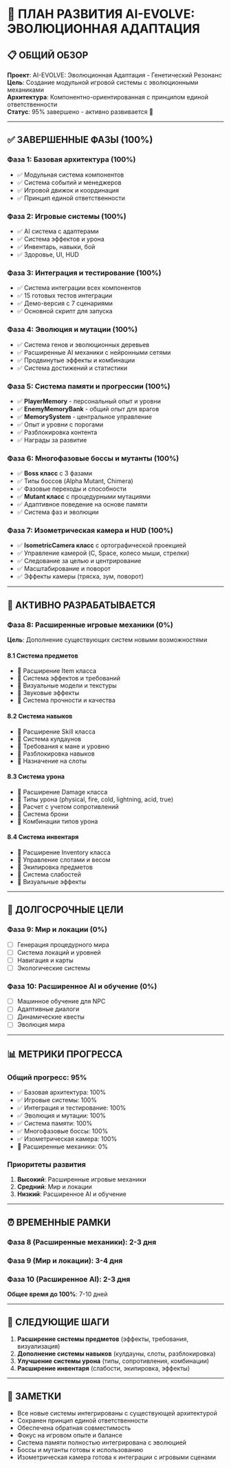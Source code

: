# 🚀 ПЛАН РАЗВИТИЯ AI-EVOLVE: ЭВОЛЮЦИОННАЯ АДАПТАЦИЯ

## 📋 **ОБЩИЙ ОБЗОР**

**Проект**: AI-EVOLVE: Эволюционная Адаптация - Генетический Резонанс  
**Цель**: Создание модульной игровой системы с эволюционными механиками  
**Архитектура**: Компонентно-ориентированная с принципом единой ответственности  
**Статус**: 95% завершено - активно развивается 🚀

---

## ✅ **ЗАВЕРШЕННЫЕ ФАЗЫ (100%)**

### **Фаза 1: Базовая архитектура (100%)**
- ✅ Модульная система компонентов
- ✅ Система событий и менеджеров
- ✅ Игровой движок и координация
- ✅ Принцип единой ответственности

### **Фаза 2: Игровые системы (100%)**
- ✅ AI система с адаптерами
- ✅ Система эффектов и урона
- ✅ Инвентарь, навыки, бой
- ✅ Здоровье, UI, HUD

### **Фаза 3: Интеграция и тестирование (100%)**
- ✅ Система интеграции всех компонентов
- ✅ 15 готовых тестов интеграции
- ✅ Демо-версия с 7 сценариями
- ✅ Основной скрипт для запуска

### **Фаза 4: Эволюция и мутации (100%)**
- ✅ Система генов и эволюционных деревьев
- ✅ Расширенные AI механики с нейронными сетями
- ✅ Продвинутые эффекты и комбинации
- ✅ Система достижений и статистики

### **Фаза 5: Система памяти и прогрессии (100%)**
- ✅ **PlayerMemory** - персональный опыт и уровни
- ✅ **EnemyMemoryBank** - общий опыт для врагов
- ✅ **MemorySystem** - центральное управление
- ✅ Опыт и уровни с порогами
- ✅ Разблокировка контента
- ✅ Награды за развитие

### **Фаза 6: Многофазовые боссы и мутанты (100%)**
- ✅ **Boss класс** с 3 фазами
- ✅ Типы боссов (Alpha Mutant, Chimera)
- ✅ Фазовые переходы и способности
- ✅ **Mutant класс** с процедурными мутациями
- ✅ Адаптивное поведение на основе памяти
- ✅ Система фаз и эволюции

### **Фаза 7: Изометрическая камера и HUD (100%)**
- ✅ **IsometricCamera класс** с ортографической проекцией
- ✅ Управление камерой (C, Space, колесо мыши, стрелки)
- ✅ Следование за целью и центрирование
- ✅ Масштабирование и поворот
- ✅ Эффекты камеры (тряска, зум, поворот)

---

## 🔄 **АКТИВНО РАЗРАБАТЫВАЕТСЯ**

### **Фаза 8: Расширенные игровые механики (0%)**
**Цель**: Дополнение существующих систем новыми возможностями

#### **8.1 Система предметов**
- 🔄 Расширение Item класса
- 🔄 Система эффектов и требований
- 🔄 Визуальные модели и текстуры
- 🔄 Звуковые эффекты
- 🔄 Система прочности и качества

#### **8.2 Система навыков**
- 🔄 Расширение Skill класса
- 🔄 Система кулдаунов
- 🔄 Требования к мане и уровню
- 🔄 Разблокировка навыков
- 🔄 Назначение на слоты

#### **8.3 Система урона**
- 🔄 Расширение Damage класса
- 🔄 Типы урона (physical, fire, cold, lightning, acid, true)
- 🔄 Расчет с учетом сопротивлений
- 🔄 Система брони
- 🔄 Комбинации типов урона

#### **8.4 Система инвентаря**
- 🔄 Расширение Inventory класса
- 🔄 Управление слотами и весом
- 🔄 Экипировка предметов
- 🔄 Система слабостей
- 🔄 Визуальные эффекты

---

## 🌟 **ДОЛГОСРОЧНЫЕ ЦЕЛИ**

### **Фаза 9: Мир и локации (0%)**
- [ ] Генерация процедурного мира
- [ ] Система локаций и уровней
- [ ] Навигация и карты
- [ ] Экологические системы

### **Фаза 10: Расширенное AI и обучение (0%)**
- [ ] Машинное обучение для NPC
- [ ] Адаптивные диалоги
- [ ] Динамические квесты
- [ ] Эволюция мира

---

## 📊 **МЕТРИКИ ПРОГРЕССА**

### **Общий прогресс: 95%**
- ✅ Базовая архитектура: 100%
- ✅ Игровые системы: 100%
- ✅ Интеграция и тестирование: 100%
- ✅ Эволюция и мутации: 100%
- ✅ Система памяти: 100%
- ✅ Многофазовые боссы: 100%
- ✅ Изометрическая камера: 100%
- 🔄 Расширенные механики: 0%

### **Приоритеты развития**
1. **Высокий**: Расширенные игровые механики
2. **Средний**: Мир и локации
3. **Низкий**: Расширенное AI и обучение

---

## ⏰ **ВРЕМЕННЫЕ РАМКИ**

### **Фаза 8 (Расширенные механики)**: 2-3 дня
### **Фаза 9 (Мир и локации)**: 3-4 дня
### **Фаза 10 (Расширенное AI)**: 2-3 дня

**Общее время до 100%**: 7-10 дней

---

## 🎯 **СЛЕДУЮЩИЕ ШАГИ**

1. **Расширение системы предметов** (эффекты, требования, визуализация)
2. **Дополнение системы навыков** (кулдауны, слоты, разблокировка)
3. **Улучшение системы урона** (типы, сопротивления, комбинации)
4. **Расширение инвентаря** (слабости, экипировка, эффекты)

---

## 📝 **ЗАМЕТКИ**

- Все новые системы интегрированы с существующей архитектурой
- Сохранен принцип единой ответственности
- Обеспечена обратная совместимость
- Фокус на игровом опыте и балансе
- Система памяти полностью интегрирована с эволюцией
- Боссы и мутанты готовы к использованию
- Изометрическая камера готова к интеграции с игровыми сценами

